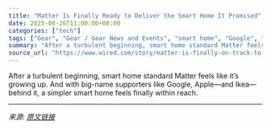 ```yaml
---
title: "Matter Is Finally Ready to Deliver the Smart Home It Promised"
date: 2025-08-26T11:00:00+08:00
categories: ["tech"]
tags: ["Gear", "Gear / Gear News and Events", "smart home", "Google", "Amazon", "apple", "IoT", "Get Smart"]
summary: "After a turbulent beginning, smart home standard Matter feels like it’s growing up. And with big-name supporters like Google, Apple—and Ikea—behind it, a simpler smart home feels finally within reach."
source_url: "https://www.wired.com/story/matter-is-finally-on-track-to-deliver-the-smart-home-it-promised/"
---
```


After a turbulent beginning, smart home standard Matter feels like it’s growing up. And with big-name supporters like Google, Apple—and Ikea—behind it, a simpler smart home feels finally within reach.

---

*来源: [原文链接](https://www.wired.com/story/matter-is-finally-on-track-to-deliver-the-smart-home-it-promised/)*
